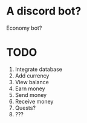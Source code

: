 # A discord bot?
Economy bot?

# TODO
1. Integrate database
2. Add currency
 1. View balance
 2. Earn money
 3. Send money
 4. Receive money
3. Quests?
4. ???